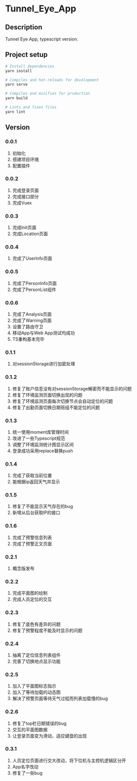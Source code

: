# Tunnel_Eye_App

## Description

Tunnel Eye App, typescript version.

## Project setup

``` bash
# Install dependencies
yarn install
```

``` bash
# Compiles and hot-reloads for development
yarn serve
```

``` bash
# Compiles and minifies for production
yarn build
```

``` bash
# Lints and fixes files
yarn lint
```

## Version

### 0.0.1

1. 初始化
2. 搭建项目环境
3. 配置插件

### 0.0.2

1. 完成登录页面
2. 完成接口部分
3. 完成Vuex

### 0.0.3

1. 完成Init页面
2. 完成Location页面

### 0.0.4

1. 完成了UserInfo页面

### 0.0.5

1. 完成了PersonInfo页面
2. 完成了PersonList组件

### 0.0.6

1. 完成了Analysis页面
2. 完成了Warning页面
3. 设置了路由守卫
4. 移动App与Web App测试均成功
5. TS重构基本完毕

### 0.1.1

1. 对sessionStorage进行加密处理

### 0.1.2

1. 修复了账户信息没有对sessionStorage解密而不能显示的问题
2. 修复了环境监测页面切换出现的问题
3. 修复了环境监测页面每次切换节点会自动定位的问题
4. 修复了出勤页面切换日期班组不能定位的问题

### 0.1.3

1. 统一使用moment库管理时间
2. 改进了一些Typescript规范
3. 调整了环境监测统计图显示区间
4. 登录成功采用replace替换push

### 0.1.4

1. 完成了获取当前位置
2. 能根据ip返回天气并显示

### 0.1.5

1. 修复了不能显示天气存在的bug
2. 新增从后台获取IP的接口

### 0.1.6

1. 完成了预警信息列表
2. 完成了预警正文页面

### 0.2.1

1. 概念版发布

### 0.2.2

1. 完成平面图的绘制
2. 完成人员定位的交互

### 0.2.3

1. 修复了底色有差异的问题
2. 修复了预警程度不能及时显示的问题

### 0.2.4

1. 抽离了定位信息列表组件
2. 完善了切换地点显示功能

### 0.2.5

1. 加入了平面图标志指示
2. 加入了等待加载的动态图
3. 解决了预警页面等待天气过程而列表加载慢的bug

### 0.2.6

1. 修复了top栏日期错误的bug
2. 交互的平面图数据
3. 让登录页面变为滑动，适应键盘的出现

### 0.3.1

1. 人员定位页面进行交大改动，将下位机与主控机逻辑区分开
2. App名字改动
3. 修复了一些bug
